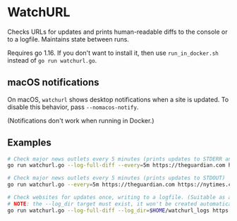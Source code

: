 # WatchURL

Checks URLs for updates and prints human-readable diffs to the console or to a
logfile. Maintains state between runs.

Requires go 1.16. If you don't want to install it, then use `run_in_docker.sh`
instead of `go run watchurl.go`.

## macOS notifications

On macOS, `watchurl` shows desktop notifications when a site is updated. To
disable this behavior, pass `--nomacos-notify`.

(Notifications don't work when running in Docker.)

## Examples

```sh
# Check major news outlets every 5 minutes (prints updates to STDERR and a permanent log file)
go run watchurl.go --log-full-diff --every=5m https://theguardian.com https://nytimes.com
```

```sh
# Check major news outlets every 5 minutes (prints updates to STDOUT)
go run watchurl.go --every=5m https://theguardian.com https://nytimes.com
```

```sh
# Check websites for updates once, writing to a logfile. (Suitable as a cronjob.)
# NOTE: the --log_dir target must exist, it won't be created automatically.
go run watchurl.go --log-full-diff --log_dir=$HOME/watchurl_logs https://theguardian.com https://nytimes.com
```
